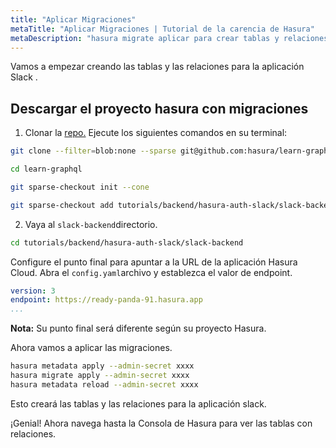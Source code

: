 ```yaml
---
title: "Aplicar Migraciones"
metaTitle: "Aplicar Migraciones | Tutorial de la carencia de Hasura"
metaDescription: "hasura migrate aplicar para crear tablas y relaciones"
---
```


Vamos a empezar creando las tablas y las relaciones para la aplicación Slack .

## Descargar el proyecto hasura con migraciones

1. Clonar la [repo.](https://github.com/hasura/learn-graphql) Ejecute los siguientes comandos en su terminal:

```bash
git clone --filter=blob:none --sparse git@github.com:hasura/learn-graphql.git

cd learn-graphql

git sparse-checkout init --cone

git sparse-checkout add tutorials/backend/hasura-auth-slack/slack-backend
```

2. Vaya al `slack-backend`directorio.

```bash
cd tutorials/backend/hasura-auth-slack/slack-backend
```

Configure el punto final para apuntar a la URL de la aplicación Hasura Cloud. Abra el `config.yaml`archivo y establezca el valor de endpoint.

```yaml
version: 3
endpoint: https://ready-panda-91.hasura.app
...
```

**Nota:** Su punto final será diferente según su proyecto Hasura.

Ahora vamos a aplicar las migraciones.

```bash
hasura metadata apply --admin-secret xxxx
hasura migrate apply --admin-secret xxxx
hasura metadata reload --admin-secret xxxx
```

Esto creará las tablas y las relaciones para la aplicación slack.

¡Genial! Ahora navega hasta la Consola de Hasura para ver las tablas con relaciones.
